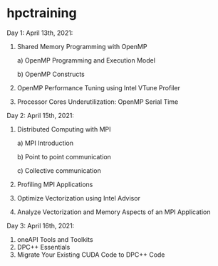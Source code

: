 # hpctraining
Day 1: April 13th, 2021:
1. Shared Memory Programming with OpenMP

    a) OpenMP Programming and Execution Model
    
    b) OpenMP Constructs
    
2. OpenMP Performance Tuning using Intel VTune Profiler
3. Processor Cores Underutilization: OpenMP Serial Time

Day 2: April 15th, 2021:
1. Distributed Computing with MPI

    a) MPI Introduction
    
    b) Point to point communication
    
    c) Collective communication
    
2. Profiling MPI Applications
3. Optimize Vectorization using Intel Advisor
4. Analyze Vectorization and Memory Aspects of an MPI Application

Day 3: April 16th, 2021:
1. oneAPI Tools and Toolkits
2. DPC++ Essentials 
3. Migrate Your Existing CUDA Code to DPC++ Code
